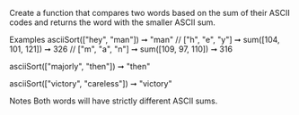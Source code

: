 Create a function that compares two words based on the sum of their ASCII codes and returns the word with the smaller ASCII sum.

Examples
asciiSort(["hey", "man"]) ➞ "man"
// ["h", "e", "y"] ➞ sum([104, 101, 121]) ➞ 326
// ["m", "a", "n"] ➞ sum([109, 97, 110]) ➞ 316

asciiSort(["majorly", "then"]) ➞ "then"

asciiSort(["victory", "careless"]) ➞ "victory"

Notes
Both words will have strictly different ASCII sums.